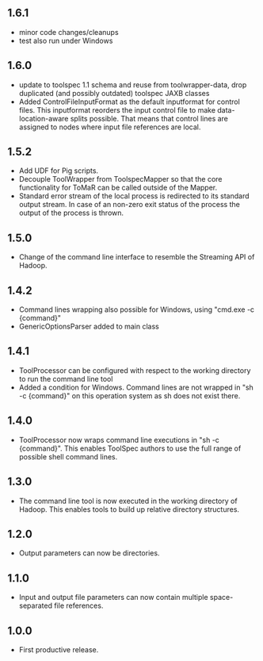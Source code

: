 ## 1.6.1

  * minor code changes/cleanups
  * test also run under Windows

## 1.6.0

  * update to toolspec 1.1 schema and reuse from toolwrapper-data, drop duplicated (and possibly outdated) toolspec JAXB classes
  * Added ControlFileInputFormat as the default inputformat for control files. This inputformat reorders the input control file to make data-location-aware splits possible. That means that control lines are assigned to nodes where input file references are local.

## 1.5.2

  * Add UDF for Pig scripts.
  * Decouple ToolWrapper from ToolspecMapper so that the core functionality for ToMaR can be called outside of the Mapper.
  * Standard error stream of the local process is redirected to its standard output stream. In case of an non-zero exit status of the process the output of the process is thrown.
  
## 1.5.0

  * Change of the command line interface to resemble the Streaming API of Hadoop. 

## 1.4.2

  * Command lines wrapping also possible for Windows, using "cmd.exe -c {command}"
  * GenericOptionsParser added to main class

## 1.4.1

  * ToolProcessor can be configured with respect to the working directory to run the command line tool
  * Added a condition for Windows. Command lines are not wrapped in "sh -c {command}" on this operation system as sh does not exist there.
  
## 1.4.0

  * ToolProcessor now wraps command line executions in "sh -c {command}". This enables ToolSpec authors to use the full range of possible shell command lines.

## 1.3.0

  * The command line tool is now executed in the working directory of Hadoop. This enables tools to build up relative directory structures.

## 1.2.0

  * Output parameters can now be directories.

## 1.1.0

  * Input and output file parameters can now contain multiple space-separated file references.

## 1.0.0

  * First productive release.
